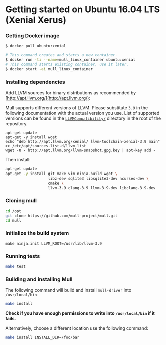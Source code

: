 # Getting started on Ubuntu 16.04 LTS (Xenial Xerus)

### Getting Docker image

```bash
$ docker pull ubuntu:xenial

# This command creates and starts a new container.
$ docker run -ti --name=mull_linux_container ubuntu:xenial
# This command starts existing container, use it later.
$ docker start -ai mull_linux_container
```

### Installing dependencies

Add LLVM sources for binary distributions as recommended by
[http://apt.llvm.org/](http://apt.llvm.org/):

Mull supports different versions of LLVM. Please substitute `3.9` in
the following documentation with the actual version you use.
List of supported versions can be found in the [`LLVMCompatibility/`](https://github.com/mull-project/mull/tree/master/LLVMCompatibility)
directory in the root of the repository.

```
apt-get update
apt-get -y install wget
echo "deb http://apt.llvm.org/xenial/ llvm-toolchain-xenial-3.9 main" >> /etc/apt/sources.list.d/llvm.list
wget -O - http://apt.llvm.org/llvm-snapshot.gpg.key | apt-key add -
```

Then install:

```bash
apt-get update
apt-get -y install git make vim ninja-build wget \
                   libz-dev sqlite3 libsqlite3-dev ncurses-dev \
                   cmake \
                   llvm-3.9 clang-3.9 llvm-3.9-dev libclang-3.9-dev
```

### Cloning mull

```bash
cd /opt
git clone https://github.com/mull-project/mull.git
cd mull
```

### Initialize the build system

```
make ninja.init LLVM_ROOT=/usr/lib/llvm-3.9
```

### Running tests

```bash
make test
```

### Building and installing Mull

The following command will build and install `mull-driver` into `/usr/local/bin`

```bash
make install
```

**Check if you have enough permissions to write into `/usr/local/bin` if it fails.**

Alternatively, choose a different location use the following command:

```bash
make install INSTALL_DIR=/foo/bar
```
